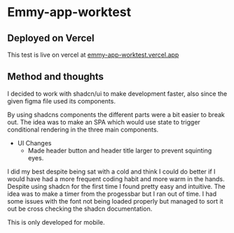 # Emmy-app-worktest

## Deployed on Vercel

This test is live on vercel at [emmy-app-worktest.vercel.app](https://emmy-app-worktest.vercel.app/)

## Method and thoughts

I decided to work with shadcn/ui to make development faster, also since the given figma file used its components.

By using shadcns components the different parts were a bit easier to break out. The idea was to make an SPA 
which would use state to trigger conditional rendering in the three main components. 

* UI Changes 
    - Made header button and header title larger to prevent squinting eyes.


I did my best despite being sat with a cold and think I could do better if I would have had a more frequent coding habit and more warm in the hands. Despite using shadcn for the first time I found pretty easy and intuitive. The idea was to make a timer from the progessbar but I ran out of time. I had some issues with the font not being loaded properly but managed to sort it out be cross checking the shadcn documentation. 

This is only developed for mobile.
